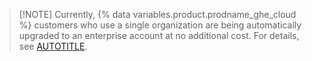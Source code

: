 > [!NOTE] Currently, {% data variables.product.prodname_ghe_cloud %} customers who use a single organization are being automatically upgraded to an enterprise account at no additional cost. For details, see [AUTOTITLE](/admin/managing-your-enterprise-account/creating-an-enterprise-account#what-will-happen-after-i-upgrade-my-organization).
